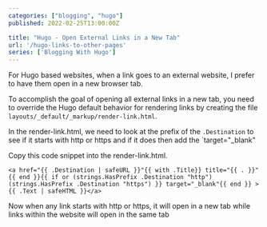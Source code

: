 ```yaml
---
categories: ["blogging", "hugo"]
published: 2022-02-25T13:00:00Z

title: "Hugo - Open External Links in a New Tab"
url: '/hugo-links-to-other-pages'
series: ['Blogging With Hugo']
---
```


For Hugo based websites, when a link goes to an external website, I prefer to have them open in a new browser tab.

<!--more-->

To accomplish the goal of opening all external links in a new tab, you need to override the Hugo default behavior for rendering links by creating the file `layouts/_default/_markup/render-link.html`.

In the render-link.html, we need to look at the prefix of the `.Destination` to see if it starts with http or https and if it does then add the `target="_blank"

Copy this code snippet into the render-link.html.

```text
<a href="{{ .Destination | safeURL }}"{{ with .Title}} title="{{ . }}"{{ end }}{{ if or (strings.HasPrefix .Destination "http") (strings.HasPrefix .Destination "https") }} target="_blank"{{ end }} >{{ .Text | safeHTML }}</a>
```

Now when any link starts with http or https, it will open in a new tab while links within the website will open in the same tab
